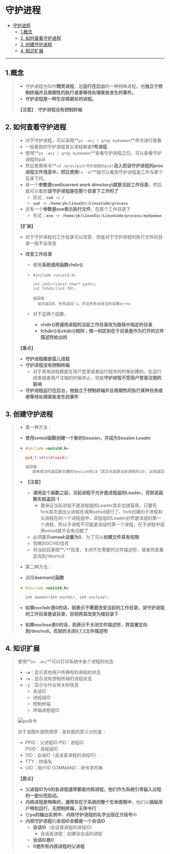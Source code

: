 # 守护进程

- [守护进程](#守护进程)
    - [1.概念](#1概念)
    - [2. 如何查看守护进程](#2-如何查看守护进程)
    - [3. 创建守护进程](#3-创建守护进程)
    - [4. 知识扩展](#4-知识扩展)

---

##  1.概念 

> - 守护进程也叫作**精灵进程**，是**运行在后台**的一种特殊进程。他**独立于控制终端并且周期性的执行或者等待处理某些发生的事件。**
> - **守护进程是一种生存周期长的进程。**
>
> **【注意】**：**守护进程没有控制终端**



## 2. 如何查看守护进程

> - 对于守护进程，可以采用**`ps -axj | grep mydaemon`**命令进行查看
> - 一般看到的守护进程其父进程都是**1号进程**
> - 使用**`ps -axj | grep mydaemon`**查看守护进程之后，可以查看守护进程的pid
> - 然后使用命令**`cd /proc/pid(守护进程的pid)`**进入到该守护进程的proc进程文件信息中，然后使用**`ls -al`**就可以看到守护进程是工作与那个目录下的。
> - 有一个**参数是cwd(current work directory)就是当前工作目录**，然后就可以看到**该守护进程是在那个目录下工作的了**
>   - 形式：**`cwd -> /`**
>   - **`cwd -> /home/yk/LinuxDir/LinuxCode/process`**
> - 还有一个**参数是exe表示执行文件**，在那个工作目录下
>   - 形式：**`exe -> /home/yk/LinuxDir/LinuxCode/process/mydaemon`**
>
> **【扩展】**
>
> - 对于守护进程的工作目录可以改变，但是对于守护进程的执行文件的目录一般不会改变
>
> - **改变工作目录**
>
>   - 使用**系统调用函数chdir()**
>
>   - ```
>     #include <unistd.h>
>     
>     int chdir(const char* path);
>     int fchdir(int fd);
>     
>     返回值：
>     	成功返回0，失败返回-1，并且失败会适当的设置errno
>     ```
>
>   - 对于这两个函数，
>
>     - **chdir()将调用进程的当前工作目录改为路径中指定的目录**
>     - **fchdir()与chdir()相同；惟一的区别在于目录是作为打开的文件描述符给出的**
>
> **【重点】**
>
> - **守护进程都是孤儿进程**
> - **守护进程没有控制终端**
>   - 对于其他进程都是在用户登录或者运行程序的时候创建的，在运行结束或者用户注销的时候终止，但是**守护进程不受用户登录注销的影响**
> - **守护进程运行在后台，他独立于控制终端并且周期性的执行某种任务或者等待处理某些发生的事件**



## 3. 创建守护进程

>  - 第一种方法：
>
>  - **使用setsid函数创建一个新的Session，并成为Session Leader**
>
>  - ``` c++
>    #include <unistd.h>
>    
>    pid_t setsid(void);
>    
>    返回值：
>    	调用成功时返回新创建的Session的id（其实也就是当前进程的id），出错返回-1
>    ```
>
>  - **【注意】**
>
>    - **调用这个函数之前，当前进程不允许是进程组的Leader，否则该函数失败返回-1**
>      - 要保证当前进程不是进程组的Leader其实也很容易，只要先fork其次退出父进程在调用setsid就行了。fork创建的子进程和父进程在同一个进程组中，进程组的Leader必然是该组的第一个进程，所以子进程不可能是该组的第一个进程，在子进程中调用setsid就不会有问题了
>    - 必须要将**umask设置为0**，为了可以**创建文件具有权限**
>    - 忽略SIGCHID信号
>    - 将当前目录改**`/`**目录，关闭不在需要的文件描述符，或者将其重定向到/dev/null
>
>  - 第二种方法：
>
>  - 调用**daemon()函数**
>
>  - ``` c++
>    #include <unistd.h>
>    
>    int daemon(int nochdir, int noclose);
>    ```
>
>  - **如果nochdir是0的话，则表示不需要改变当前的工作目录，该守护进程的工作目录是该目录，否则将其改变为根目录下**
>
>  - **如果noclose是0的话，则表示不关闭文件描述符，将其重定向到/dev/null。否则的关闭0,1,2文件描述符**





## 4. 知识扩展

> 使用**`ps -axj`**可以打印系统中各个进程的状态
>
> - **`-a`**：显示其他用户所拥有的进程的状态
> - **`-x`**：显示没有控制终端的进程状态
> - **`-j`**：显示与作业有关的信息
>   - 会话ID
>   - 进程组ID
>   - 控制终端
>   - 终端进程组ID
>
> ![](https://ykitty.oss-cn-beijing.aliyuncs.com/photo/Linux/%E5%91%BD%E4%BB%A4/ps%20-axj.png "ps命令")
>
> 对于该图片按照顺序：各标题的意义分别是：
>
> - PPID：父进程ID
> 	 PID：进程ID	
> 	 PGID：进程组ID		
> - SID：会话ID（会话首进程的进程ID）
> - TTY：终端名 
> - UID：用户ID
> 	 COMMAND：命令字符串	
>
> **【要点】**
>
> - **父进程ID为0的各进程通常都是内核进程，他们作为系统引导装入过程的一部分而启动。**
> - **内核进程是特殊的，通常存在于系统的整个生命周期中**，他们以**超级用户特权运行，无控制终端，无命令行**
> - 在**ps的输出实例中**，**内核守护进程的名字出现在方括号**中
> - **内核守护进程**的**会话ID全都是一个会话ID**
>   - **会话ID**（会话首进程的进程ID）
>     - 会话首进程：创建该会话的进程
>   - **会话ID是0**
>   - **0是所有内核进程的父进程**
>
> 
